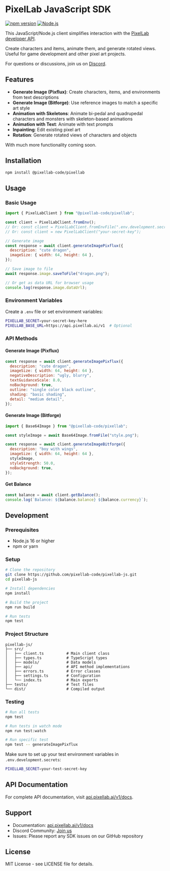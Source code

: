 # PixelLab JavaScript SDK

[![npm version](https://badge.fury.io/js/@pixellab-code%2Fpixellab.svg)](https://badge.fury.io/js/@pixellab-code%2Fpixellab)
[![Node.js](https://img.shields.io/badge/Node.js-16%2B-green.svg)](https://nodejs.org/)

This JavaScript/Node.js client simplifies interaction with the [PixelLab developer API](http://api.pixellab.ai/v1).

Create characters and items, animate them, and generate rotated views. Useful for game development and other pixel art projects.

For questions or discussions, join us on [Discord](https://discord.gg/pBeyTBF8T7).

## Features

- **Generate Image (Pixflux)**: Create characters, items, and environments from text descriptions
- **Generate Image (Bitforge)**: Use reference images to match a specific art style
- **Animation with Skeletons**: Animate bi-pedal and quadrupedal characters and monsters with skeleton-based animations
- **Animation with Text**: Animate with text prompts
- **Inpainting**: Edit existing pixel art
- **Rotation**: Generate rotated views of characters and objects

With much more functionality coming soon.

## Installation

```bash
npm install @pixellab-code/pixellab
```

## Usage

### Basic Usage

```javascript
import { PixelLabClient } from "@pixellab-code/pixellab";

const client = PixelLabClient.fromEnv();
// Or: const client = PixelLabClient.fromEnvFile(".env.development.secrets");
// Or: const client = new PixelLabClient("your-secret-key");

// Generate image
const response = await client.generateImagePixflux({
  description: "cute dragon",
  imageSize: { width: 64, height: 64 },
});

// Save image to file
await response.image.saveToFile("dragon.png");

// Or get as data URL for browser usage
console.log(response.image.dataUrl);
```

### Environment Variables

Create a `.env` file or set environment variables:

```bash
PIXELLAB_SECRET=your-secret-key-here
PIXELLAB_BASE_URL=https://api.pixellab.ai/v1  # Optional
```

### API Methods

#### Generate Image (Pixflux)

```javascript
const response = await client.generateImagePixflux({
  description: "cute dragon",
  imageSize: { width: 64, height: 64 },
  negativeDescription: "ugly, blurry",
  textGuidanceScale: 8.0,
  noBackground: true,
  outline: "single color black outline",
  shading: "basic shading",
  detail: "medium detail",
});
```

#### Generate Image (Bitforge)

```javascript
import { Base64Image } from "@pixellab-code/pixellab";

const styleImage = await Base64Image.fromFile("style.png");

const response = await client.generateImageBitforge({
  description: "boy with wings",
  imageSize: { width: 64, height: 64 },
  styleImage,
  styleStrength: 50.0,
  noBackground: true,
});
```

#### Get Balance

```javascript
const balance = await client.getBalance();
console.log(`Balance: ${balance.balance} ${balance.currency}`);
```

## Development

### Prerequisites

- Node.js 16 or higher
- npm or yarn

### Setup

```bash
# Clone the repository
git clone https://github.com/pixellab-code/pixellab-js.git
cd pixellab-js

# Install dependencies
npm install

# Build the project
npm run build

# Run tests
npm test
```

### Project Structure

```
pixellab-js/
├── src/
│   ├── client.ts          # Main client class
│   ├── types.ts           # TypeScript types
│   ├── models/            # Data models
│   ├── api/               # API method implementations
│   ├── errors.ts          # Error classes
│   ├── settings.ts        # Configuration
│   └── index.ts           # Main exports
├── tests/                 # Test files
└── dist/                  # Compiled output
```

### Testing

```bash
# Run all tests
npm test

# Run tests in watch mode
npm run test:watch

# Run specific test
npm test -- generateImagePixflux
```

Make sure to set up your test environment variables in `.env.development.secrets`:

```bash
PIXELLAB_SECRET=your-test-secret-key
```

## API Documentation

For complete API documentation, visit [api.pixellab.ai/v1/docs](https://api.pixellab.ai/v1/docs).

## Support

- Documentation: [api.pixellab.ai/v1/docs](https://api.pixellab.ai/v1/docs)
- Discord Community: [Join us](https://discord.gg/pBeyTBF8T7)
- Issues: Please report any SDK issues on our GitHub repository

## License

MIT License - see LICENSE file for details.
